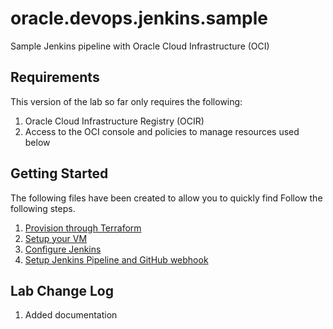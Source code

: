 # oracle.devops.jenkins.sample
Sample Jenkins pipeline with Oracle Cloud Infrastructure (OCI)

## Requirements
This version of the lab so far only requires the following:
1. Oracle Cloud Infrastructure Registry (OCIR)
2. Access to the OCI console and policies to manage resources used below

## Getting Started
The following files have been created to allow you to quickly find 
Follow the following steps.
1. [Provision through Terraform](documentation/1.terraform.md)
2. [Setup your VM](documentation/2.vm.md)
3. [Configure Jenkins](documentation/3.jenkins.md)
4. [Setup Jenkins Pipeline and GitHub webhook](documentation/4.pipeline.md)


## Lab Change Log

1. Added documentation